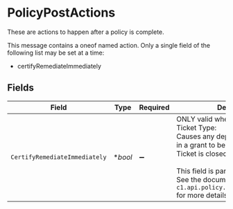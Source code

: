 # PolicyPostActions

 These are actions to happen after a policy is complete.


This message contains a oneof named action. Only a single field of the following list may be set at a time:
  - certifyRemediateImmediately



## Fields

| Field                                                                                                                                                                                                                                                                 | Type                                                                                                                                                                                                                                                                  | Required                                                                                                                                                                                                                                                              | Description                                                                                                                                                                                                                                                           |
| --------------------------------------------------------------------------------------------------------------------------------------------------------------------------------------------------------------------------------------------------------------------- | --------------------------------------------------------------------------------------------------------------------------------------------------------------------------------------------------------------------------------------------------------------------- | --------------------------------------------------------------------------------------------------------------------------------------------------------------------------------------------------------------------------------------------------------------------- | --------------------------------------------------------------------------------------------------------------------------------------------------------------------------------------------------------------------------------------------------------------------- |
| `CertifyRemediateImmediately`                                                                                                                                                                                                                                         | **bool*                                                                                                                                                                                                                                                               | :heavy_minus_sign:                                                                                                                                                                                                                                                    |  ONLY valid when used in a CERTIFY Ticket Type:<br/> Causes any deprovision or change in a grant to be applied when Certify Ticket is closed.<br/><br/>This field is part of the `action` oneof.<br/>See the documentation for `c1.api.policy.v1.PolicyPostActions` for more details. |